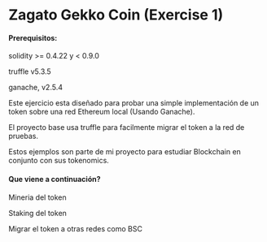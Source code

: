 # Zagato Gekko Coin (Exercise 1)

#### Prerequisitos:

solidity >= 0.4.22 y < 0.9.0

truffle v5.3.5

ganache, v2.5.4

Este ejercicio esta diseñado para probar una simple implementación de un token sobre una red Ethereum local (Usando Ganache).

El proyecto base usa truffle para facilmente migrar el token a la red de pruebas.

Estos ejemplos son parte de mi proyecto para estudiar Blockchain en conjunto con sus tokenomics.

#### Que viene a continuación?

Mineria del token

Staking del token

Migrar el token a otras redes como BSC

